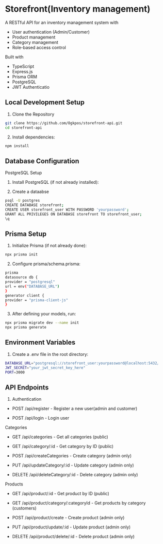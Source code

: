 # Storefront(Inventory management)

A RESTful API for an inventory management system with

- User authentication (Admin/Customer)
- Product management
- Category management
- Role-based access control

Built with

- TypeScript
- Express.js
- Prisma ORM
- PostgreSQL
- JWT Authenticatio

## Local Development Setup

1. Clone the Repository

```bash
git clone https://github.com/Ogkpos/storefront-api.git
cd storefront-api
```

2. Install dependencies:

```bash
npm install
```

## Database Configuration

PostgreSQL Setup

1. Install PostgreSQL (if not already installed):

2. Create a dataabse

```bash
psql -U postgres
CREATE DATABASE storefront;
CREATE USER storefront_user WITH PASSWORD 'yourpassword';
GRANT ALL PRIVILEGES ON DATABASE storefront TO storefront_user;
\q
```

## Prisma Setup

1. Initialize Prisma (if not already done):

```bash
npx prisma init
```

2. Configure prisma/schema.prisma:

```bash
prisma
datasource db {
provider = "postgresql"
url = env("DATABASE_URL")
}
generator client {
provider = "prisma-client-js"
}
```

3. After defining your models, run:

```bash
npx prisma migrate dev --name init
npx prisma generate
```

## Environment Variables

1. Create a .env file in the root directory:

```bash
DATABASE_URL="postgresql://storefront_user:yourpassword@localhost:5432/storefront?schema=public"
JWT_SECRET="your_jwt_secret_key_here"
PORT=3000
```

## API Endpoints

1. Authentication

- POST /api/register - Register a new user(admin and customer)

- POST /api/login - Login user

Categories

- GET /api/categories - Get all categories (public)

- GET /api/category/:id - Get category by ID (public)

- POST /api/createCategories - Create category (admin only)

- PUT /api/updateCategory/:id - Update category (admin only)

- DELETE /api/deleteCategory/:id - Delete category (admin only)

Products

- GET /api/product/:id - Get product by ID (public)

- GET /api/product/category/:categoryId - Get products by category (customers)

- POST /api/product/create - Create product (admin only)

- PUT /api/product/update/:id - Update product (admin only)

- DELETE /api/product/delete/:id - Delete product (admin only)
